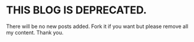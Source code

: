 # THIS BLOG IS DEPRECATED.

There will be no new posts added. Fork it if you want but please remove all my content. Thank you.
